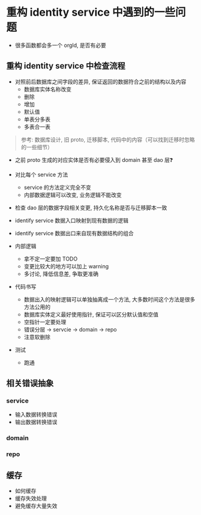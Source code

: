 # 重构 identity service 中遇到的一些问题

- 很多函数都会多一个 orgId, 是否有必要

## 重构 identity service 中检查流程

- 对照前后数据库之间字段的差异, 保证返回的数据符合之前的结构以及内容
    + 数据库实体名称改变
    + 删除
    + 增加
    + 默认值
    + 单表分多表
    + 多表合一表
> 参考: 数据库设计, 旧 proto, 迁移脚本, 代码中的内容（可以找到迁移时忽略的一些细节）

- 之前 proto 生成的对应实体是否有必要侵入到 domain 甚至 dao 层❓
- 对比每个 service 方法
    + service 的方法定义完全不变
    + 内部数据逻辑可以改变, 业务逻辑不能改变

- 检查 dao 层的数据字段相关变更, 持久化名称是否与迁移脚本一致
- identify service 数据入口映射到现有数据的逻辑
- identify service 数据出口来自现有数据结构的组合
- 内部逻辑
    + 拿不定一定要加 TODO
    + 变更比较大的地方可以加上 warning
    + 多讨论, 降低信息差, 争取更准确

- 代码书写
    + 数据出入的映射逻辑可以单独抽离成一个方法, 大多数时间这个方法是很多方法公用的
    + 数据库实体定义最好使用指针, 保证可以区分默认值和空值
    + 空指针一定要处理
    + 错误分层 -> servcie -> domain -> repo
    + 注意软删除

- 测试
    + 跑通

## 相关错误抽象
### service
- 输入数据转换错误
- 输出数据转换错误
### domain
### repo

## 缓存
- 如何缓存
- 缓存失效处理
- 避免缓存大量失效
